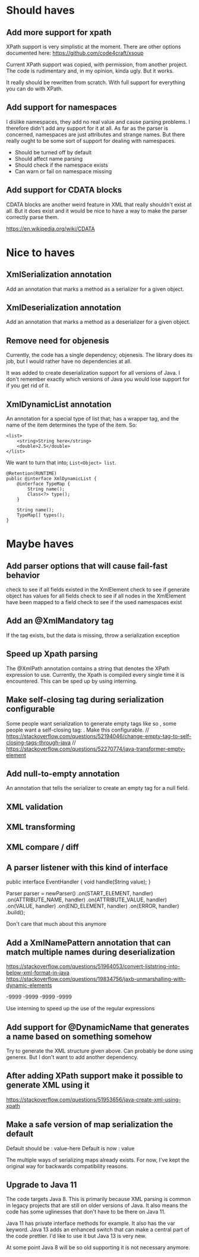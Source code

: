 # Should haves

## Add more support for xpath

XPath support is very simplistic at the moment. 
There are other options documented here: https://github.com/code4craft/xsoup

Current XPath support was copied, with permission, from another project.
The code is rudimentary and, in my opinion, kinda ugly.
But it works.

It really should be rewritten from scratch.
With full support for everything you can do with XPath.

## Add support for namespaces

I dislike namespaces, they add no real value and cause parsing problems.
I therefore didn't add any support for it at all.
As far as the parser is concerned, namespaces are just attributes and strange names.
But there really ought to be some sort of support for dealing with namespaces.

- Should be turned off by default
- Should affect name parsing
- Should check if the namespace exists
- Can warn or fail on namespace missing

## Add support for CDATA blocks

CDATA blocks are another weird feature in XML that really shouldn't exist at all.
But it does exist and it would be nice to have a way to make the parser correctly parse them.

https://en.wikipedia.org/wiki/CDATA


# Nice to haves

## XmlSerialization annotation

Add an annotation that marks a method as a serializer for a given object.

## XmlDeserialization annotation

Add an annotation that marks a method as a deserializer for a given object.

## Remove need for objenesis

Currently, the code has a single dependency; objenesis.
The library does its job, but I would rather have no dependencies at all.

It was added to create deserialization support for all versions of Java.
I don't remember exactly which versions of Java you would lose support for if you get rid of it.

## XmlDynamicList annotation

An annotation for a special type of list that; has a wrapper tag,
and the name of the item determines the type of the item. So:

```
<list>
    <string>String here</string>
    <double>2.5</double>
</list>
```

We want to turn that into; `List<Object> list`.

```
@Retention(RUNTIME)
public @interface XmlDynamicList {
    @interface TypeMap {
        String name();
        Class<?> type();
    }

    String name();
    TypeMap[] types();
}
```

# Maybe haves

## Add parser options that will cause fail-fast behavior

check to see if all fields existed in the XmlElement
check to see if generate object has values for all fields
check to see if all nodes in the XmlElement have been mapped to a field
check to see if the used namespaces exist

## Add an @XmlMandatory tag

If the tag exists, but the data is missing, throw a serialization exception

## Speed up Xpath parsing

The @XmlPath annotation contains a string that denotes the XPath expression to use. 
Currently, the Xpath is compiled every single time it is encountered. 
This can be sped up by using interning.

## Make self-closing tag during serialization configurable

Some people want serialization to generate empty tags like so <tag></tag>, some people want a self-closing tag: <tag/>.
Make this configurable.
// https://stackoverflow.com/questions/52194046/change-empty-tag-to-self-closing-tags-through-java
// https://stackoverflow.com/questions/52270774/java-transformer-empty-element

## Add null-to-empty annotation

An annotation that tells the serializer to create an empty tag for a null field.

## XML validation

## XML transforming

## XML compare / diff

## A parser listener with this kind of interface

public interface EventHandler {
  void handle(String value);
}

Parser parser = newParser()
    .on(START_ELEMENT, handler)
    .on(ATTRIBUTE_NAME, handler)
    .on(ATTRIBUTE_VALUE, handler)
    .on(VALUE, handler)
    .on(END_ELEMENT, handler)
    .on(ERROR, handler)
    .build();
    
Don't care that much about this anymore

## Add a XmlNamePattern annotation that can match multiple names during deserialization

https://stackoverflow.com/questions/51964053/convert-liststring-into-below-xml-format-in-java
https://stackoverflow.com/questions/19834756/jaxb-unmarshalling-with-dynamic-elements

<xx>
    <s1>
        <X>-9999</X>
        <Y>-9999</Y>
    </s1>
    <s2>
        <X>-9999</X>
        <Y>-9999</Y>
   </s2>
</xx>

Use interning to speed up the use of the regular expressions

## Add support for @DynamicName that generates a name based on something somehow

Try to generate the XML structure given above.
Can probably be done using generex.
But I don't want to add another dependency.

## After adding XPath support make it possible to generate XML using it

https://stackoverflow.com/questions/51953656/java-create-xml-using-xpath

## Make a safe version of map serialization the default

Default should be : <item key="key-here">value-here</item>
Default is now    : <key>value</key>

The multiple ways of serializing maps already exists.
For now, I've kept the original way for backwards compatibility reasons.

## Upgrade to Java 11

The code targets Java 8.
This is primarily because XML parsing is common in legacy projects that are still on older versions of Java.
It also means the code has some uglinesses that don't have to be there on Java 11.

Java 11 has private interface methods for example. It also has the var keyword.
Java 13 adds an enhanced switch that can make a central part of the code prettier.
I'd like to use it but Java 13 is very new.

At some point Java 8 will be so old supporting it is not necessary anymore.
